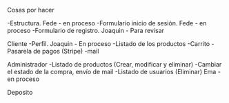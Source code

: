 Cosas por hacer

-Estructura. Fede - en proceso
-Formulario inicio de sesión. Fede - en proceso
-Formulario de registro. Joaquin - Para revisar

Cliente
-Perfil. Joaquin - En proceso
-Listado de los productos
-Carrito
-Pasarela de pagos (Stripe)
-mail

Administrador
-Listado de productos (Crear, modificar y eliminar)
-Cambiar el estado de la compra, envío de mail
-Listado de usuarios (Eliminar) Ema - en proceso

Deposito